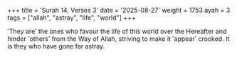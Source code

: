 +++
title = 'Surah 14, Verses 3'
date = '2025-08-27'
weight = 1753
ayah = 3
tags = ["allah", "astray", "life", "world"]
+++

˹They are˺ the ones who favour the life of this world over the Hereafter and hinder ˹others˺ from the Way of Allah, striving to make it ˹appear˺ crooked. It is they who have gone far astray.